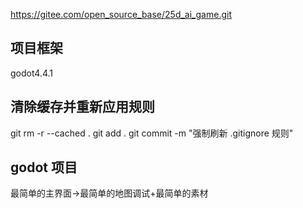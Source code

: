 https://gitee.com/open_source_base/25d_ai_game.git

##  项目框架
godot4.4.1
## 清除缓存并重新应用规则
git rm -r --cached .
git add .
git commit -m "强制刷新 .gitignore 规则"

## godot 项目
最简单的主界面->最简单的地图调试+最简单的素材
